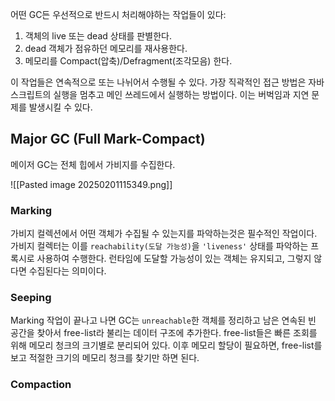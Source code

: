 

어떤 GC든 우선적으로 반드시 처리해야하는 작업들이 있다:
1. 객체의 live 또는 dead 상태를 판별한다.
2. dead 객체가 점유하던 메모리를 재사용한다.
3. 메모리를 Compact(압축)/Defragment(조각모음) 한다.

이 작업들은 연속적으로 또는 나뉘어서 수행될 수 있다. 가장 직곽적인 접근 방법은 자바스크립트의 실행을 멈추고 메인 쓰레드에서 실행하는 방법이다. 이는 버벅임과 지연 문제를 발생시킬 수 있다.

## Major GC (Full Mark-Compact)

메이저 GC는 전체 힙에서 가비지를 수집한다.

![[Pasted image 20250201115349.png]]

### Marking

가비지 컬렉션에서 어떤 객체가 수집될 수 있는지를 파악하는것은 필수적인 작업이다. 가비지 컬렉터는 이를 `reachability(도달 가능성)`을 `'liveness'` 상태를 파악하는 프록시로 사용하여 수행한다. 런타임에 도달할 가능성이 있는 객체는 유지되고, 그렇지 않다면 수집된다는 의미이다.

### Seeping

Marking 작업이 끝나고 나면 GC는 `unreachable`한 객체를 정리하고 남은 연속된 빈 공간을 찾아서 free-list라 불리는 데이터 구조에 추가한다. free-list들은 빠른 조회를 위해 메모리 청크의 크기별로 분리되어 있다. 이후 메모리 할당이 필요하면, free-list를 보고 적절한 크기의 메모리 청크를 찾기만 하면 된다.

### Compaction

